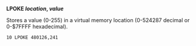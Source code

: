 **LPOKE *location*, *value***

Stores a value (0-255) in a virtual memory location (0-524287 decimal or 0-$7FFFF hexadecimal).

```ecb2
10 LPOKE 480126,241
```
